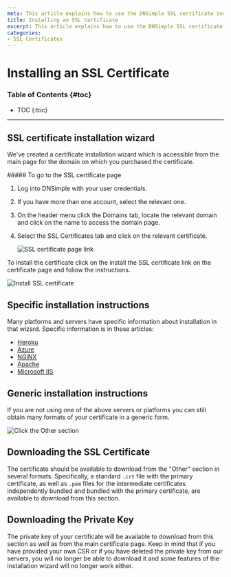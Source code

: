 ```yaml
---
meta: This article explains how to use the DNSimple SSL certificate installation wizard to install an SSL certificate in a few clicks on the most common web services and platforms.
title: Installing an SSL Certificate
excerpt: This article explains how to use the DNSimple SSL certificate installation wizard to install an SSL certificate in a few clicks on the most common web services and platforms.
categories:
- SSL Certificates
---
```


# Installing an SSL Certificate

### Table of Contents {#toc}

* TOC
{:toc}

---


## SSL certificate installation wizard

We've created a certificate installation wizard which is accessible from the main page for the domain on which you purchased the certificate.

<div class="section-steps" markdown="1">
##### To go to the SSL certificate page

1.  Log into DNSimple with your user credentials.
1.  If you have more than one account, select the relevant one.
1.  On the header menu click the <label>Domains</label> tab, locate the relevant domain and click on the name to access the domain page.
1.  Select the SSL Certificates tab and click on the relevant certificate.

    ![SSL certificate page link](/files/dnsimple-domain-certificates-list.png)
</div>

To install the certificate click on the <label>install the SSL certificate</label> link on the certificate page and follow the instructions.

![Install SSL certificate](/files/ssl-certificate-install-link.png)

## Specific installation instructions

Many platforms and servers have specific information about installation in that wizard. Specific information is in these articles:

- [Heroku](/articles/ssl-certificate-with-heroku#installation)
- [Azure](/articles/ssl-certificate-with-azure#installation)
- [NGINX](/articles/ssl-certificate-with-nginx#installation)
- [Apache](/articles/ssl-certificate-with-apache#installation)
- [Microsoft IIS](/articles/ssl-certificate-with-microsoft-iis#installation)

## Generic installation instructions

If you are not using one of the above servers or platforms you can still obtain many formats of your certificate in a generic form.

![Click the Other section](/files/certificate-installer-other.png)

## Downloading the SSL Certificate

The certificate should be available to download from the "Other" section in several formats. Specifically, a standard `.crt` file with the primary certificate, as well as `.pem` files for the intermediate certificates independently bundled and bundled with the primary certificate, are available to download from this section.

## Downloading the Private Key

The private key of your certificate will be available to download from this section as well as from the main certificate page. Keep in mind that if you have provided your own CSR or if you have deleted the private key from our servers, you will no longer be able to download it and some features of the installation wizard will no longer work either.
